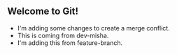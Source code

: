 ## Welcome to Git!

- I'm adding some changes to create a merge conflict.
- This is coming from dev-misha.
- I'm adding this from feature-branch.